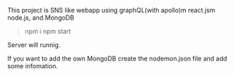 This project is SNS like webapp using graphQL(with apollo)m react.jsm node.js, and MongoDB

>npm i
>npm start

Server will runnig.

If you want to add the own MongoDB create the nodemon.json file and add some infomation. 
